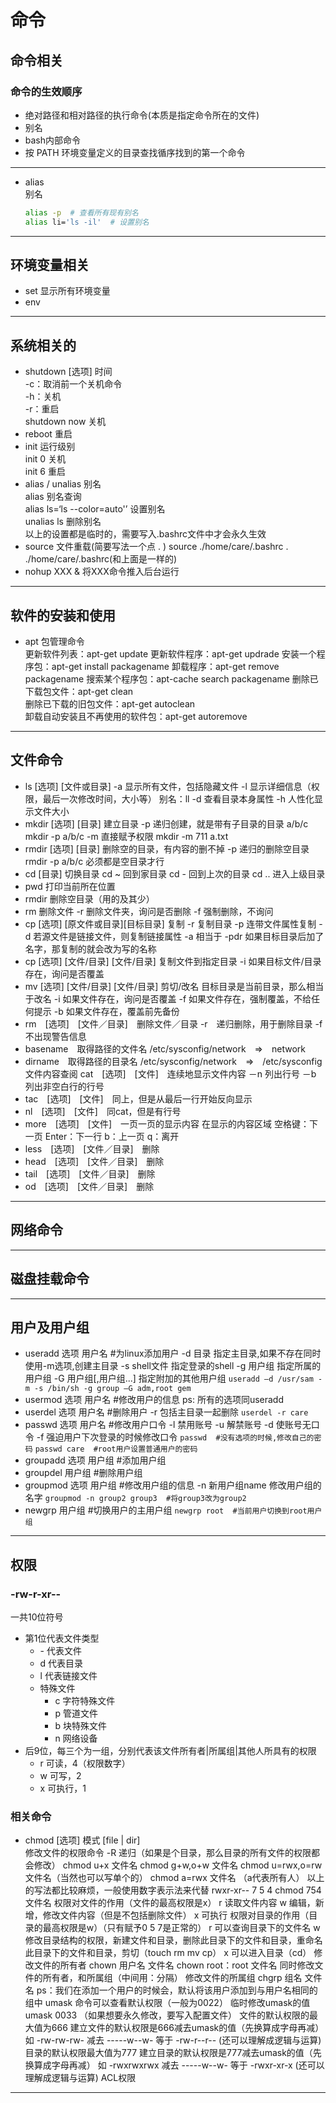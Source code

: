 # 命令

## 命令相关
### 命令的生效顺序  
- 绝对路径和相对路径的执行命令(本质是指定命令所在的文件)  
- 别名  
- bash内部命令
- 按 PATH 环境变量定义的目录查找循序找到的第一个命令  
****
- alias  
  别名
  ```bash
  alias -p  # 查看所有现有别名
  alias li='ls -il'  # 设置别名
  ```
****

## 环境变量相关
- set
  显示所有环境变量
- env
****

## 系统相关的
- shutdown [选项] 时间  
  -c：取消前一个关机命令  
  -h：关机  
  -r：重启  
  shutdown now  关机  
- reboot  重启  
- init  运行级别  
  init 0  关机  
  init 6  重启  
- alias / unalias  别名  
  alias  别名查询  
  alias ls=‘ls --color=auto'’  设置别名  
  unalias ls   删除别名  
  以上的设置都是临时的，需要写入.bashrc文件中才会永久生效
- source 文件重载(简要写法一个点 . )
  source ./home/care/.bashrc
  . ./home/care/.bashrc(和上面是一样的)
- nohup XXX & 将XXX命令推入后台运行
****

## 软件的安装和使用
- apt  包管理命令  
  更新软件列表：apt-get update
  更新软件程序：apt-get updrade
  安装一个程序包：apt-get install packagename
  卸载程序：apt-get remove packagename
  搜索某个程序包：apt-cache search packagename
  删除已下载包文件：apt-get clean  
  删除已下载的旧包文件：apt-get autoclean  
  卸载自动安装且不再使用的软件包：apt-get autoremove
****

## 文件命令
- ls [选项] [文件或目录]
  -a 显示所有文件，包括隐藏文件
  -l 显示详细信息（权限，最后一次修改时间，大小等） 别名：ll
  -d 查看目录本身属性
  -h 人性化显示文件大小
- mkdir [选项] [目录] 建立目录
  -p 递归创建，就是带有子目录的目录 a/b/c
  mkdir -p a/b/c
  -m 直接赋予权限
  mkdir -m 711 a.txt
- rmdir [选项] [目录] 删除空的目录，有内容的删不掉
  -p 递归的删除空目录
  rmdir -p a/b/c  必须都是空目录才行
- cd [目录] 切换目录
  cd ~ 回到家目录
  cd - 回到上次的目录
  cd .. 进入上级目录
- pwd 打印当前所在位置
- rmdir 删除空目录（用的及其少）
- rm 删除文件
  -r 删除文件夹，询问是否删除
  -f 强制删除，不询问
- cp [选项] [原文件或目录][目标目录] 复制
  -r 复制目录
  -p 连带文件属性复制
  -d 若源文件是链接文件，则复制链接属性
  -a 相当于 -pdr
  如果目标目录后加了名字，那复制的就会改为写的名称
- cp [选项] [文件/目录] [文件/目录] 复制文件到指定目录
  -i  如果目标文件/目录存在，询问是否覆盖
- mv [选项] [文件/目录] [文件/目录] 剪切/改名
  目标目录是当前目录，那么相当于改名
  -i 如果文件存在，询问是否覆盖
  -f 如果文件存在，强制覆盖，不给任何提示
  -b 如果文件存在，覆盖前先备份
- rm　[选项]　[文件／目录]　删除文件／目录
  -r　递归删除，用于删除目录
  -f  不出现警告信息
- basename　取得路径的文件名
  /etc/sysconfig/network　=>　network
- dirname　取得路径的目录名
  /etc/sysconfig/network　=>　/etc/sysconfig
  文件内容查阅
  cat　[选项]　[文件]　连续地显示文件内容
  －n  列出行号
  －b　列出非空白行的行号
- tac　[选项]　[文件]　同上，但是从最后一行开始反向显示
- nl　[选项]　[文件]　同cat，但是有行号
- more　[选项]　[文件]　一页一页的显示内容
  在显示的内容区域
  空格键：下一页
  Enter：下一行
  b：上一页
  q：离开
- less　[选项]　[文件／目录]　删除
- head　[选项]　[文件／目录]　删除
- tail　[选项]　[文件／目录]　删除
- od　[选项]　[文件／目录]　删除
****

## 网络命令
****

## 磁盘挂载命令
****

## 用户及用户组
- useradd 选项 用户名  #为linux添加用户
  -d 目录  指定主目录,如果不存在同时使用-m选项,创建主目录
  -s shell文件  指定登录的shell
  -g 用户组  指定所属的用户组
  -G 用户组[,用户组...]  指定附加的其他用户组
  `useradd –d /usr/sam -m -s /bin/sh -g group –G adm,root gem`
- usermod 选项 用户名  #修改用户的信息
  ps: 所有的选项同useradd
- userdel 选项 用户名  #删除用户
  -r 包括主目录一起删除
  `userdel -r care`
- passwd 选项 用户名  #修改用户口令
  -l 禁用账号
  -u 解禁账号
  -d 使账号无口令
  -f 强迫用户下次登录的时候修改口令
  `passwd  #没有选项的时候,修改自己的密码`
  `passwd care  #root用户设置普通用户的密码`
- groupadd 选项 用户组  #添加用户组
- groupdel 用户组  #删除用户组
- groupmod 选项 用户组  #修改用户组的信息
  -n 新用户组name  修改用户组的名字
  `groupmod -n group2 group3  #将group3改为group2`
- newgrp 用户组  #切换用户的主用户组
  `newgrp root  #当前用户切换到root用户组`
****

## 权限
### -rw-r-xr--
一共10位符号  
- 第1位代表文件类型
  - \- 代表文件 
  - d 代表目录 
  - l 代表链接文件
  - 特殊文件
    - c 字符特殊文件
    - p 管道文件
    - b 块特殊文件
    - n 网络设备
- 后9位，每三个为一组，分别代表该文件所有者|所属组|其他人所具有的权限
  - r 可读，4（权限数字）
  - w 可写，2
  - x 可执行，1
### 相关命令
- chmod [选项] 模式 [file | dir]  
  修改文件的权限命令
  -R 递归（如果是个目录，那么目录的所有文件的权限都会修改）
chmod u+x 文件名 chmod g+w,o+w 文件名
chmod u=rwx,o=rw 文件名（当然也可以写单个的）
chmod a=rwx 文件名 （a代表所有人）
以上的写法都比较麻烦，一般使用数字表示法来代替
rwxr-xr--
7 5 4
chmod 754 文件名
权限对文件的作用（文件的最高权限是x）
r 读取文件内容
w 编辑，新增，修改文件内容（但是不包括删除文件）
x 可执行
权限对目录的作用（目录的最高权限是w）（只有赋予0 5 7是正常的）
r 可以查询目录下的文件名
w 修改目录结构的权限，新建文件和目录，删除此目录下的文件和目录，重命名此目录下的文件和目录，剪切（touch rm mv cp）
x 可以进入目录（cd）
修改文件的所有者
chown 用户名 文件名
chown root：root 文件名 同时修改文件的所有者，和所属组（中间用：分隔）
修改文件的所属组
chgrp 组名 文件名
ps：我们在添加一个用户的时候会，默认将该用户添加到与用户名相同的组中
umask 命令可以查看默认权限（一般为0022）
临时修改umask的值 umask 0033 （如果想要永久修改，要写入配置文件）
文件的默认权限的最大值为666
建立文件的默认权限是666减去umask的值（先换算成字母再减）
如 -rw-rw-rw- 减去 -----w--w- 等于 -rw-r--r-- (还可以理解成逻辑与运算)
目录的默认权限最大值为777
建立目录的默认权限是777减去umask的值（先换算成字母再减）
如 -rwxrwxrwx 减去 -----w--w- 等于 -rwxr-xr-x (还可以理解成逻辑与运算)
ACL权限
****